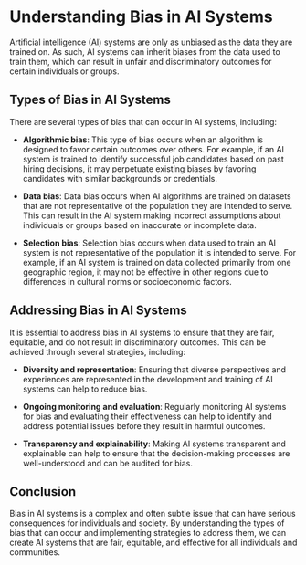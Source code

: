 Understanding Bias in AI Systems
==================================================================

Artificial intelligence (AI) systems are only as unbiased as the data they are trained on. As such, AI systems can inherit biases from the data used to train them, which can result in unfair and discriminatory outcomes for certain individuals or groups.

Types of Bias in AI Systems
---------------------------

There are several types of bias that can occur in AI systems, including:

* **Algorithmic bias**: This type of bias occurs when an algorithm is designed to favor certain outcomes over others. For example, if an AI system is trained to identify successful job candidates based on past hiring decisions, it may perpetuate existing biases by favoring candidates with similar backgrounds or credentials.

* **Data bias**: Data bias occurs when AI algorithms are trained on datasets that are not representative of the population they are intended to serve. This can result in the AI system making incorrect assumptions about individuals or groups based on inaccurate or incomplete data.

* **Selection bias**: Selection bias occurs when data used to train an AI system is not representative of the population it is intended to serve. For example, if an AI system is trained on data collected primarily from one geographic region, it may not be effective in other regions due to differences in cultural norms or socioeconomic factors.

Addressing Bias in AI Systems
-----------------------------

It is essential to address bias in AI systems to ensure that they are fair, equitable, and do not result in discriminatory outcomes. This can be achieved through several strategies, including:

* **Diversity and representation**: Ensuring that diverse perspectives and experiences are represented in the development and training of AI systems can help to reduce bias.

* **Ongoing monitoring and evaluation**: Regularly monitoring AI systems for bias and evaluating their effectiveness can help to identify and address potential issues before they result in harmful outcomes.

* **Transparency and explainability**: Making AI systems transparent and explainable can help to ensure that the decision-making processes are well-understood and can be audited for bias.

Conclusion
----------

Bias in AI systems is a complex and often subtle issue that can have serious consequences for individuals and society. By understanding the types of bias that can occur and implementing strategies to address them, we can create AI systems that are fair, equitable, and effective for all individuals and communities.

